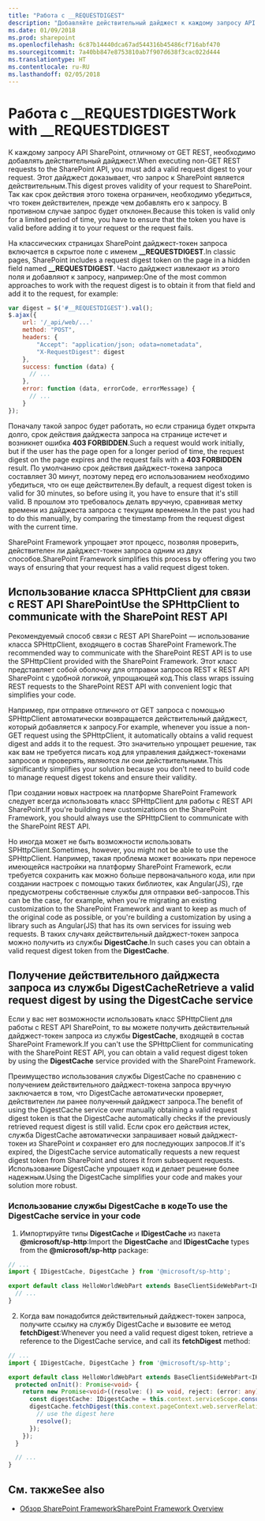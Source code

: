 ```yaml
---
title: "Работа с __REQUESTDIGEST"
description: "Добавляйте действительный дайджест к каждому запросу API SharePoint, отличному от GET REST."
ms.date: 01/09/2018
ms.prod: sharepoint
ms.openlocfilehash: 6c87b14440dca67ad544316b45486cf716abf470
ms.sourcegitcommit: 7a40bb847e8753810ab7f907d638f3cac022d444
ms.translationtype: HT
ms.contentlocale: ru-RU
ms.lasthandoff: 02/05/2018
---
```

# <a name="work-with-requestdigest"></a><span data-ttu-id="78a42-103">Работа с __REQUESTDIGEST</span><span class="sxs-lookup"><span data-stu-id="78a42-103">Work with __REQUESTDIGEST</span></span>

<span data-ttu-id="78a42-104">К каждому запросу API SharePoint, отличному от GET REST, необходимо добавлять действительный дайджест.</span><span class="sxs-lookup"><span data-stu-id="78a42-104">When executing non-GET REST requests to the SharePoint API, you must add a valid request digest to your request.</span></span> <span data-ttu-id="78a42-105">Этот дайджест доказывает, что запрос к SharePoint является действительным.</span><span class="sxs-lookup"><span data-stu-id="78a42-105">This digest proves validity of your request to SharePoint.</span></span> <span data-ttu-id="78a42-106">Так как срок действия этого токена ограничен, необходимо убедиться, что токен действителен, прежде чем добавлять его к запросу. В противном случае запрос будет отклонен.</span><span class="sxs-lookup"><span data-stu-id="78a42-106">Because this token is valid only for a limited period of time, you have to ensure that the token you have is valid before adding it to your request or the request fails.</span></span> 

<span data-ttu-id="78a42-107">На классических страницах SharePoint дайджест-токен запроса включается в скрытое поле с именем **__REQUESTDIGEST**.</span><span class="sxs-lookup"><span data-stu-id="78a42-107">In classic pages, SharePoint includes a request digest token on the page in a hidden field named **__REQUESTDIGEST**.</span></span> <span data-ttu-id="78a42-108">Часто дайджест извлекают из этого поля и добавляют к запросу, например:</span><span class="sxs-lookup"><span data-stu-id="78a42-108">One of the most common approaches to work with the request digest is to obtain it from that field and add it to the request, for example:</span></span>

```js
var digest = $('#__REQUESTDIGEST').val();
$.ajax({
    url: '/_api/web/...'
    method: "POST",
    headers: {
        "Accept": "application/json; odata=nometadata",
        "X-RequestDigest": digest
    },
    success: function (data) {
      // ...
    },
    error: function (data, errorCode, errorMessage) {
      // ...
    }
});
```

<span data-ttu-id="78a42-109">Поначалу такой запрос будет работать, но если страница будет открыта долго, срок действия дайджеста запроса на странице истечет и возникнет ошибка **403 FORBIDDEN**.</span><span class="sxs-lookup"><span data-stu-id="78a42-109">Such a request would work initially, but if the user has the page open for a longer period of time, the request digest on the page expires and the request fails with a **403 FORBIDDEN** result.</span></span> <span data-ttu-id="78a42-110">По умолчанию срок действия дайджест-токена запроса составляет 30 минут, поэтому перед его использованием необходимо убедиться, что он еще действителен.</span><span class="sxs-lookup"><span data-stu-id="78a42-110">By default, a request digest token is valid for 30 minutes, so before using it, you have to ensure that it's still valid.</span></span> <span data-ttu-id="78a42-111">В прошлом это требовалось делать вручную, сравнивая метку времени из дайджеста запроса с текущим временем.</span><span class="sxs-lookup"><span data-stu-id="78a42-111">In the past you had to do this manually, by comparing the timestamp from the request digest with the current time.</span></span> 

<span data-ttu-id="78a42-112">SharePoint Framework упрощает этот процесс, позволяя проверить, действителен ли дайджест-токен запроса одним из двух способов.</span><span class="sxs-lookup"><span data-stu-id="78a42-112">SharePoint Framework simplifies this process by offering you two ways of ensuring that your request has a valid request digest token.</span></span>

## <a name="use-the-sphttpclient-to-communicate-with-the-sharepoint-rest-api"></a><span data-ttu-id="78a42-113">Использование класса SPHttpClient для связи с REST API SharePoint</span><span class="sxs-lookup"><span data-stu-id="78a42-113">Use the SPHttpClient to communicate with the SharePoint REST API</span></span>

<span data-ttu-id="78a42-114">Рекомендуемый способ связи с REST API SharePoint — использование класса SPHttpClient, входящего в состав SharePoint Framework.</span><span class="sxs-lookup"><span data-stu-id="78a42-114">The recommended way to communicate with the SharePoint REST API is to use the SPHttpClient provided with the SharePoint Framework.</span></span> <span data-ttu-id="78a42-115">Этот класс представляет собой оболочку для отправки запросов REST к REST API SharePoint с удобной логикой, упрощающей код.</span><span class="sxs-lookup"><span data-stu-id="78a42-115">This class wraps issuing REST requests to the SharePoint REST API with convenient logic that simplifies your code.</span></span> 

<span data-ttu-id="78a42-116">Например, при отправке отличного от GET запроса с помощью SPHttpClient автоматически возвращается действительный дайджест, который добавляется к запросу.</span><span class="sxs-lookup"><span data-stu-id="78a42-116">For example, whenever you issue a non-GET request using the SPHttpClient, it automatically obtains a valid request digest and adds it to the request.</span></span> <span data-ttu-id="78a42-117">Это значительно упрощает решение, так как вам не требуется писать код для управления дайджест-токенами запросов и проверять, являются ли они действительными.</span><span class="sxs-lookup"><span data-stu-id="78a42-117">This significantly simplifies your solution because you don't need to build code to manage request digest tokens and ensure their validity.</span></span>

<span data-ttu-id="78a42-118">При создании новых настроек на платформе SharePoint Framework следует всегда использовать класс SPHttpClient для работы с REST API SharePoint.</span><span class="sxs-lookup"><span data-stu-id="78a42-118">If you're building new customizations on the SharePoint Framework, you should always use the SPHttpClient to communicate with the SharePoint REST API.</span></span> 

<span data-ttu-id="78a42-119">Но иногда может не быть возможности использовать SPHttpClient.</span><span class="sxs-lookup"><span data-stu-id="78a42-119">Sometimes, however, you might not be able to use the SPHttpClient.</span></span> <span data-ttu-id="78a42-120">Например, такая проблема может возникать при переносе имеющейся настройки на платформу SharePoint Framework, если требуется сохранить как можно больше первоначального кода, или при создании настроек с помощью таких библиотек, как Angular(JS), где предусмотрены собственные службы для отправки веб-запросов.</span><span class="sxs-lookup"><span data-stu-id="78a42-120">This can be the case, for example, when you're migrating an existing customization to the SharePoint Framework and want to keep as much of the original code as possible, or you're building a customization by using a library such as Angular(JS) that has its own services for issuing web requests.</span></span> <span data-ttu-id="78a42-121">В таких случаях действительный дайджест-токен запроса можно получить из службы **DigestCache**.</span><span class="sxs-lookup"><span data-stu-id="78a42-121">In such cases you can obtain a valid request digest token from the **DigestCache**.</span></span>

## <a name="retrieve-a-valid-request-digest-by-using-the-digestcache-service"></a><span data-ttu-id="78a42-122">Получение действительного дайджеста запроса из службы DigestCache</span><span class="sxs-lookup"><span data-stu-id="78a42-122">Retrieve a valid request digest by using the DigestCache service</span></span>

<span data-ttu-id="78a42-123">Если у вас нет возможности использовать класс SPHttpClient для работы с REST API SharePoint, то вы можете получить действительный дайджест-токен запроса из службы **DigestCache**, входящей в состав SharePoint Framework.</span><span class="sxs-lookup"><span data-stu-id="78a42-123">If you can't use the SPHttpClient for communicating with the SharePoint REST API, you can obtain a valid request digest token by using the **DigestCache** service provided with the SharePoint Framework.</span></span> 

<span data-ttu-id="78a42-124">Преимущество использования службы DigestCache по сравнению с получением действительного дайджест-токена запроса вручную заключается в том, что DigestCache автоматически проверяет, действителен ли ранее полученный дайджест запроса.</span><span class="sxs-lookup"><span data-stu-id="78a42-124">The benefit of using the DigestCache service over manually obtaining a valid request digest token is that the DigestCache automatically checks if the previously retrieved request digest is still valid.</span></span> <span data-ttu-id="78a42-125">Если срок его действия истек, служба DigestCache автоматически запрашивает новый дайджест-токен из SharePoint и сохраняет его для последующих запросов.</span><span class="sxs-lookup"><span data-stu-id="78a42-125">If it's expired, the DigestCache service automatically requests a new request digest token from SharePoint and stores it from subsequent requests.</span></span> <span data-ttu-id="78a42-126">Использование DigestCache упрощает код и делает решение более надежным.</span><span class="sxs-lookup"><span data-stu-id="78a42-126">Using the DigestCache simplifies your code and makes your solution more robust.</span></span>

### <a name="to-use-the-digestcache-service-in-your-code"></a><span data-ttu-id="78a42-127">Использование службы DigestCache в коде</span><span class="sxs-lookup"><span data-stu-id="78a42-127">To use the DigestCache service in your code</span></span>

1. <span data-ttu-id="78a42-128">Импортируйте типы **DigestCache** и **IDigestCache** из пакета **@microsoft/sp-http**:</span><span class="sxs-lookup"><span data-stu-id="78a42-128">Import the **DigestCache** and **IDigestCache** types from the **@microsoft/sp-http** package:</span></span>

  ```typescript
  // ...
  import { IDigestCache, DigestCache } from '@microsoft/sp-http';

  export default class HelloWorldWebPart extends BaseClientSideWebPart<IHelloWorldWebPartProps> {
    // ...
  }
  ```

2. <span data-ttu-id="78a42-129">Когда вам понадобится действительный дайджест-токен запроса, получите ссылку на службу DigestCache и вызовите ее метод **fetchDigest**:</span><span class="sxs-lookup"><span data-stu-id="78a42-129">Whenever you need a valid request digest token, retrieve a reference to the DigestCache service, and call its **fetchDigest** method:</span></span>

  ```typescript
  // ...
  import { IDigestCache, DigestCache } from '@microsoft/sp-http';

  export default class HelloWorldWebPart extends BaseClientSideWebPart<IHelloWorldWebPartProps> {
    protected onInit(): Promise<void> {
      return new Promise<void>((resolve: () => void, reject: (error: any) => void): void => {
        const digestCache: IDigestCache = this.context.serviceScope.consume(DigestCache.serviceKey);
        digestCache.fetchDigest(this.context.pageContext.web.serverRelativeUrl).then((digest: string): void => {
          // use the digest here
          resolve();
        });
      });
    }

    // ...
  }
  ```

  ## <a name="see-also"></a><span data-ttu-id="78a42-130">См. также</span><span class="sxs-lookup"><span data-stu-id="78a42-130">See also</span></span>

- [<span data-ttu-id="78a42-131">Обзор SharePoint Framework</span><span class="sxs-lookup"><span data-stu-id="78a42-131">SharePoint Framework Overview</span></span>](../../sharepoint-framework-overview.md)